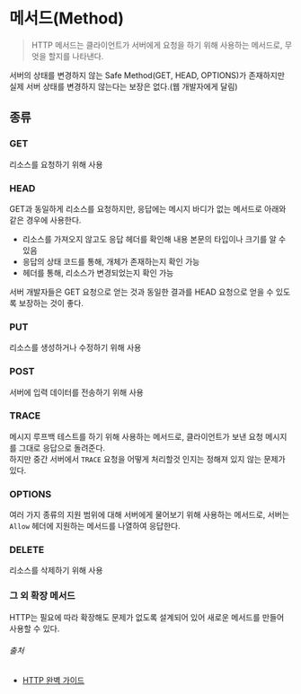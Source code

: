 # 메서드(Method)

> HTTP 메서드는 클라이언트가 서버에게 요청을 하기 위해 사용하는 메서드로, 무엇을 할지를 나타낸다.

서버의 상태를 변경하지 않는 Safe Method(GET, HEAD, OPTIONS)가 존재하지만 실제 서버 상태를 변경하지 않는다는 보장은 없다.(웹 개발자에게 달림)

## 종류

### GET

리소스를 요청하기 위해 사용

### HEAD

GET과 동일하게 리소스를 요청하지만, 응답에는 메시지 바디가 없는 메서드로 아래와 같은 경우에 사용한다.

- 리소스를 가져오지 않고도 응답 헤더를 확인해 내용 본문의 타입이나 크기를 알 수 있음
- 응답의 상태 코드를 통해, 개체가 존재하는지 확인 가능
- 헤더를 통해, 리소스가 변경되었는지 확인 가능

서버 개발자들은 GET 요청으로 얻는 것과 동일한 결과를 HEAD 요청으로 얻을 수 있도록 보장하는 것이 좋다.

### PUT

리소스를 생성하거나 수정하기 위해 사용

### POST

서버에 입력 데이터를 전송하기 위해 사용

### TRACE

메시지 루프백 테스트를 하기 위해 사용하는 메서드로, 클라이언트가 보낸 요청 메시지를 그대로 응답으로 돌려준다.  
하지만 중간 서버에서 `TRACE` 요청을 어떻게 처리할것 인지는 정해져 있지 않는 문제가 있다.

### OPTIONS

여러 가지 종류의 지원 범위에 대해 서버에게 물어보기 위해 사용하는 메서드로, 서버는 `Allow` 헤더에 지원하는 메서드를 나열하여 응답한다.

### DELETE

리소스를 삭제하기 위해 사용

### 그 외 확장 메서드

HTTP는 필요에 따라 확장해도 문제가 없도록 설계되어 있어 새로운 메서드를 만들어 사용할 수 있다.

###### 출처

- [HTTP 완벽 가이드](https://www.aladin.co.kr/shop/wproduct.aspx?ItemId=294437345)